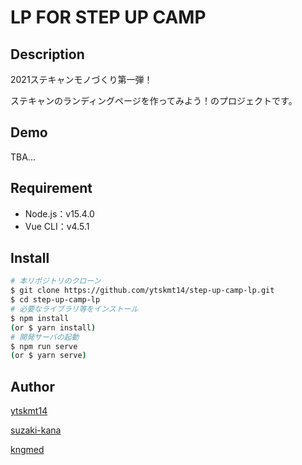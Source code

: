 LP FOR STEP UP CAMP
====

## Description
2021ステキャンモノづくり第一弾！

ステキャンのランディングページを作ってみよう！のプロジェクトです。

## Demo
TBA...
## Requirement
* Node.js：v15.4.0
* Vue CLI：v4.5.1
## Install

```sh
# 本リポジトリのクローン
$ git clone https://github.com/ytskmt14/step-up-camp-lp.git
$ cd step-up-camp-lp
# 必要なライブラリ等をインストール
$ npm install
(or $ yarn install)
# 開発サーバの起動
$ npm run serve
(or $ yarn serve)
```

## Author

[ytskmt14](https://github.com/ytskmt14)

[suzaki-kana](https://github.com/suzaki-kana)

[kngmed](https://github.com/kngmed)
